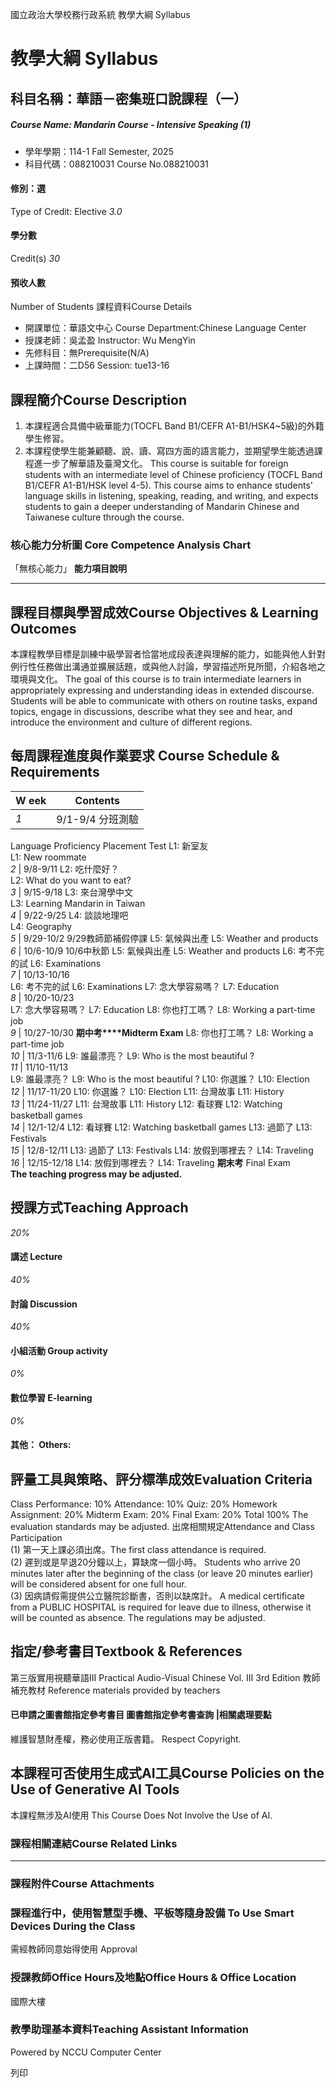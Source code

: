 國立政治大學校務行政系統 教學大綱 Syllabus
# 教學大綱 Syllabus
##  科目名稱：華語－密集班口說課程（一）
#####  Course Name: Mandarin Course - Intensive Speaking (1)
  * 學年學期：114-1 Fall Semester, 2025 
  * 科目代碼：088210031 Course No.088210031


#### 修別：選
Type of Credit: Elective 
_3.0_
#### 學分數
Credit(s)
_30_
#### 預收人數
Number of Students
課程資料Course Details
  * 開課單位：華語文中心 Course Department:Chinese Language Center 
  * 授課老師：吳孟盈 Instructor: Wu MengYin 
  * 先修科目：無Prerequisite(N/A)
  * 上課時間：二D56 Session: tue13-16


##  課程簡介Course Description
1. 本課程適合具備中級華能力(TOCFL Band B1/CEFR A1-B1/HSK4~5級)的外籍學生修習。
2. 本課程使學生能兼顧聽、說、讀、寫四方面的語言能力，並期望學生能透過課程進一步了解華語及臺灣文化。
This course is suitable for foreign students with an intermediate level of Chinese proficiency (TOCFL Band B1/CEFR A1-B1/HSK level 4-5).
This course aims to enhance students' language skills in listening, speaking, reading, and writing, and expects students to gain a deeper understanding of Mandarin Chinese and Taiwanese culture through the course.
###  核心能力分析圖 Core Competence Analysis Chart
「無核心能力」 
**能力項目說明**
* * *
##  課程目標與學習成效Course Objectives & Learning Outcomes 
本課程教學目標是訓練中級學習者恰當地成段表達與理解的能力，如能與他人針對例行性任務做出溝通並擴展話題，或與他人討論，學習描述所見所聞，介紹各地之環境與文化。
The goal of this course is to train intermediate learners in appropriately expressing and understanding ideas in extended discourse. Students will be able to communicate with others on routine tasks, expand topics, engage in discussions, describe what they see and hear, and introduce the environment and culture of different regions.
##  每周課程進度與作業要求 Course Schedule & Requirements
**W eek** |  **Contents**  
---|---  
_1_ |  9/1-9/4 分班測驗  
Language Proficiency Placement Test L1: 新室友  
L1: New roommate  
_2_ |  9/8-9/11 L2: 吃什麼好？  
L2: What do you want to eat?  
_3_ |  9/15-9/18 L3: 來台灣學中文  
L3: Learning Mandarin in Taiwan  
_4_ |  9/22-9/25 L4: 談談地理吧  
L4: Geography  
_5_ |  9/29-10/2 9/29教師節補假停課 L5: 氣候與出產 L5: Weather and products  
_6_ |  10/6-10/9 10/6中秋節 L5: 氣候與出產 L5: Weather and products L6: 考不完的試 L6: Examinations  
_7_ |  10/13-10/16  
L6: 考不完的試 L6: Examinations L7: 念大學容易嗎？ L7: Education  
_8_ |  10/20-10/23  
L7: 念大學容易嗎？ L7: Education L8: 你也打工嗎？ L8: Working a part-time job  
_9_ |  10/27-10/30 **期中考****Midterm Exam** L8: 你也打工嗎？ L8: Working a part-time job  
_10_ |  11/3-11/6 L9: 誰最漂亮？ L9: Who is the most beautiful ?  
_11_ |  11/10-11/13  
L9: 誰最漂亮？ L9: Who is the most beautiful ? L10: 你選誰？ L10: Election  
_12_ |  11/17-11/20 L10: 你選誰？ L10: Election L11: 台灣故事 L11: History  
_13_ |  11/24-11/27 L11: 台灣故事 L11: History L12: 看球賽 L12: Watching basketball games  
_14_ |  12/1-12/4 L12: 看球賽 L12: Watching basketball games L13: 過節了 L13: Festivals  
_15_ |  12/8-12/11 L13: 過節了 L13: Festivals L14: 放假到哪裡去？ L14: Traveling  
_16_ |  12/15-12/18 L14: 放假到哪裡去？ L14: Traveling **期末考** Final Exam  
**The teaching progress may be adjusted.**
##  授課方式Teaching Approach
_20%_
####  講述 Lecture
_40%_
####  討論 Discussion
_40%_
####  小組活動 Group activity
_0%_
####  數位學習 E-learning
_0%_
####  其他： Others:
##  評量工具與策略、評分標準成效Evaluation Criteria
Class Performance: 10%
Attendance: 10%
Quiz: 20%
Homework Assignment: 20%
Midterm Exam: 20%
Final Exam: 20%
Total 100%
The evaluation standards may be adjusted.
出席相關規定Attendance and Class Participation  
(1) 第一天上課必須出席。The first class attendance is required.  
(2) 遲到或是早退20分鐘以上，算缺席一個小時。 Students who arrive 20 minutes later after the beginning of the class (or leave 20 minutes earlier) will be considered absent for one full hour.  
(3) 因病請假需提供公立醫院診斷書，否則以缺席計。 A medical certificate from a PUBLIC HOSPITAL is required for leave due to illness, otherwise it will be counted as absence.
The regulations may be adjusted.
##  指定/參考書目Textbook & References
第三版實用視聽華語III Practical Audio-Visual Chinese Vol. III 3rd Edition
教師補充教材 Reference materials provided by teachers
####  已申請之圖書館指定參考書目  圖書館指定參考書查詢 |相關處理要點
維護智慧財產權，務必使用正版書籍。 Respect Copyright.
##  本課程可否使用生成式AI工具Course Policies on the Use of Generative AI Tools
本課程無涉及AI使用 This Course Does Not Involve the Use of AI.
###  課程相關連結Course Related Links
* * *
###  課程附件Course Attachments
###  課程進行中，使用智慧型手機、平板等隨身設備 To Use Smart Devices During the Class
需經教師同意始得使用  Approval
###  授課教師Office Hours及地點Office Hours & Office Location
國際大樓
###  教學助理基本資料Teaching Assistant Information
Powered by NCCU Computer Center
  
列印
